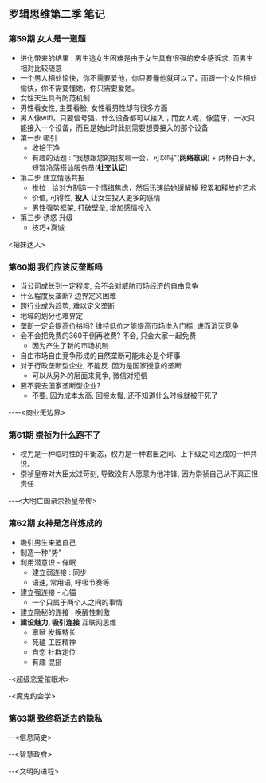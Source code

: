 ## 罗辑思维第二季 笔记

### 第59期 女人是一道题

- 进化带来的结果 : 男生追女生困难是由于女生具有很强的安全感诉求, 而男生相对比较随意
- 一个男人相处愉快，你不需要爱他，你只要懂他就可以了，而跟一个女性相处愉快，你不需要懂她，你只需要爱她。
- 女性天生具有防范机制
- 男性看女性, 主要看脸; 女性看男性却有很多方面
- 男人像wifi，只要信号强，什么设备都可以接入；而女人呢，像蓝牙，一次只能接入一个设备，而且是她此时此刻需要想要接入的那个设备
- 第一步 吸引
  - 收拾干净
  - 有趣的话题 : "我想跟您的朋友聊一会，可以吗"(**网络意识**) + 两杯白开水, 短暂冷落搭讪服务员(**社交认证**)
- 第二步 建立情感共振
  - 推拉 : 给对方制造一个情绪焦虑，然后迅速给她缓解掉 积累和释放的艺术
  - 价值, 可得性, **投入** 让女生投入更多的感情
  - 男性强势框架, 打破壁垒, 增加感情投入
- 第三步 诱惑 升级
  - 技巧+真诚



<把妹达人>



### 第60期 我们应该反垄断吗

- 当公司成长到一定程度, 会不会对威胁市场经济的自由竞争
- 什么程度反垄断? 边界定义困难
- 跨行业成为趋势, 难以定义垄断
- 地域的划分也难界定
- 垄断一定会提高价格吗? 维持低价才能提高市场准入门槛, 进而消灭竞争
- 会不会把免费的360干倒再收费? 不会, 只会大家一起免费
  - 因为产生了新的市场机制
- 自由市场自由竞争形成的自然垄断可能未必是个坏事
- 对于行政垄断型企业, 不能反. 因为是国家授意的垄断
  - 可以从另外的层面来竞争, 微信对短信
- 要不要去国家垄断型企业?
  - 不要, 因为成本太高, 回报太慢, 还不知道什么时候就被干死了

----<商业无边界>



### 第61期 崇祯为什么跑不了

- 权力是一种临时性的平衡态，权力是一种君臣之间、上下级之间达成的一种共识。
- 崇祯皇帝对大臣太过苛刻, 导致没有人愿意为他冲锋, 因为崇祯自己从不真正担责任.

---<大明亡国录崇祯皇帝传> 



### 第62期 女神是怎样炼成的

- 吸引男生来追自己
- 制造一种"势"
- 利用潜意识 - 催眠
  - 建立弱连接 : 同步
  - 语速, 常用语, 呼吸节奏等
- 建立强连接 - 心锚
  - 一个只属于两个人之间的事情
- 建立隐秘的连接 : 唤醒性刺激
- **建设魅力, 吸引连接** 互联网思维
  - 禀赋 发挥特长
  - 死磕 工匠精神
  - 自恋 社群定位
  - 有趣 混搭



-<超级恋爱催眠术>

-<魔鬼约会学>



### 第63期 致终将逝去的隐私

--<信息简史>

--<智慧政府>

--<文明的进程>